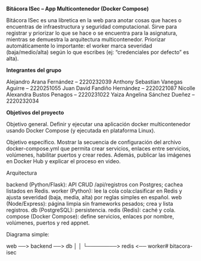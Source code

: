 **Bitácora ISec – App Multicontenedor (Docker Compose)**

Bitácora ISec es una libretica en la web para anotar cosas que haces o encuentras de infraestructura y seguridad computacional. Sirve para registrar y priorizar lo que se hace o se encuentra para la asignatura, mientras se demuestra la arquitectura multicontenedor.
Priorizar automáticamente lo importante: el worker marca severidad (baja/medio/alta) según lo que escribes (ej: “credenciales por defecto” es alta).


**Integrantes del grupo**

Alejandro Arana Fernández – 2220232039
Anthony Sebastian Vanegas Aguirre – 2220251055
Juan David Fandiño Hernández – 2220221087
Nicolle Alexandra Bustos Penagos – 2220231022
Yaiza Angelina Sánchez Dueñez – 2220232034

**Objetivos del proyecto**

Objetivo general. Definir y ejecutar una aplicación docker multicontenedor usando Docker Compose (y ejecutada en plataforma Linux).

Objetivo específico. Mostrar la secuencia de configuración del archivo docker-compose.yml que permita crear servicios, enlaces entre servicios, volúmenes, habilitar puertos y crear redes. Además, publicar las imágenes en Docker Hub y explicar el proceso en video.

Arquitectura 

backend (Python/Flask): API CRUD /api/registros con Postgres; cachea listados en Redis.
worker (Python): lee la cola cola:clasificar en Redis y ajusta severidad (baja, media, alta) por reglas simples en español.
web (Node/Express): página limpia sin frameworks pesados; crea y lista registros.
db (PostgreSQL): persistencia.
redis (Redis): caché y cola.
compose (Docker Compose): define servicios, enlaces por nombre, volúmenes, puertos y red appnet.

Diagrama simple:

web ──> backend ──> db
  │         │
  └────────> redis <── worker# bitacora-isec
